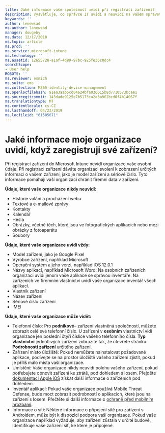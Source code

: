 ```yaml
---
title: Jaké informace vaše společnost uvidí při registraci zařízení?
description: Vysvětluje, co správce IT uvidí a neuvidí na vašem spravovaném zařízení.
keywords: ''
author: lenewsad
ms.author: lanewsad
manager: dougeby
ms.date: 12/17/2018
ms.topic: article
ms.prod: ''
ms.service: microsoft-intune
ms.technology: ''
ms.assetid: 12655728-a1af-4d89-97bc-925fe36c0dc4
searchScope:
- User help
ROBOTS: ''
ms.reviewer: esmich
ms.suite: ems
ms.collection: M365-identity-device-management
ms.openlocfilehash: 91ea3aab5cd04624bfa036615b8d7710573bcae1
ms.sourcegitcommit: 143dade9125e7b5173ca2a3a902bcd6f4b14067f
ms.translationtype: MT
ms.contentlocale: cs-CZ
ms.lasthandoff: 04/23/2019
ms.locfileid: "61505671"
---
```

# <a name="what-information-can-my-organization-see-when-i-enroll-my-device"></a>Jaké informace moje organizace uvidí, když zaregistruji své zařízení?

Při registraci zařízení do Microsoft Intune nevidí organizace vaše osobní údaje. Při registraci zařízení dáváte organizaci svolení k zobrazení určitých informací o vašem zařízení, jako je model zařízení a sériové číslo. Tyto informace pomáhají vaší organizaci chránit firemní data v zařízení.

**Údaje, které vaše organizace nikdy neuvidí:**

- Historie volání a procházení webu
- Textové a e-mailové zprávy
- Kontakty
- Kalendář
-   Hesla
- Obrázky, včetně těch, které jsou ve fotografických aplikacích nebo mezi obrázky z fotoaparátu
- Soubory

**Údaje, které vaše organizace uvidí vždy:**

- Model zařízení, jako je Google Pixel
- Výrobce zařízení, například Microsoft
- Operační systém a jeho verzi, například iOS 12.0.1
- Názvy aplikací, například Microsoft Word: Na osobních zařízeních organizaci uvidí jenom vaše aplikace se správou inventáře. Na zařízeních ve firemním vlastnictví uvidí vaše organizace inventář všech aplikací.
- Vlastník zařízení
- Název zařízení
- Sériové číslo zařízení
- IMEI

**Údaje, které vaše organizace může vidět:**

-  Telefonní číslo: Pro **podnikové**– zařízení vlastněná společností, můžete zobrazit celé své telefonní číslo. U zařízení v **osobním** vlastnictví vidí organizace jen poslední čtyři číslice vašeho telefonního čísla. **Typ vlastnictví** jednotlivých zařízení zobrazíte tak, že otevřete stránku **Podrobnosti zařízení** určitého zařízení.
- Zařízení místo úložiště: Pokud nemůžete nainstalovat požadované aplikace, podívejte se na prostor úložiště vašeho zařízení zjistit, pokud je příliš málo místa vaší organizace.  
-  Umístění: Vaše organizace nikdy neuvidí polohu vašeho zařízení, pokud potřebujete obnovit zařízení ke ztrátě, pod dohledem s Iosem. Přejděte [dokumentaci Apple iOS](https://go.microsoft.com/fwlink/?linkid=853816) získat další informace o zařízeních pod dohledem.  
- Inventář aplikací: Pokud vaše organizace používá Mobile Threat Defense, bude moct zobrazit podrobností o aplikacích, které jsou na zařízení s Iosem. Přečtěte si další informace o [ochraně před mobilním hrozbami](you-are-prompted-to-install-mtd-ios.md).
- Informace o síti: Některé informace o připojení sítě pro zařízení s Androidem, může být k dispozici podpora vaší organizace. Pokud vaše organizace například vyžaduje, aby zařízení zůstala v určité budově, identifikuje vaše zařízení síť, ke které je připojené. 

